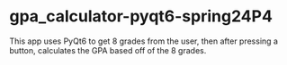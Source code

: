 # gpa_calculator-pyqt6-spring24P4
This app uses PyQt6 to get 8 grades from the user, then after pressing a button, calculates the GPA based off of the 8 grades.

